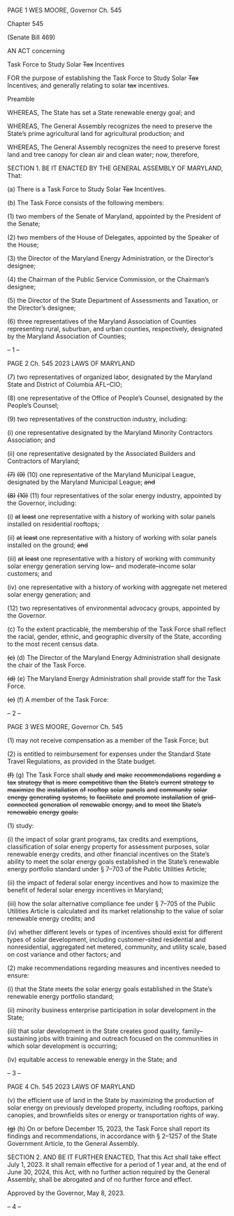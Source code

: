 PAGE 1
WES MOORE, Governor Ch. 545

Chapter 545

(Senate Bill 469)

AN ACT concerning

Task Force to Study Solar ~~Tax~~ Incentives

FOR the purpose of establishing the Task Force to Study Solar ~~Tax~~ Incentives; and
generally relating to solar ~~tax~~ incentives.

Preamble

WHEREAS, The State has set a State renewable energy goal; and

WHEREAS, The General Assembly recognizes the need to preserve the State’s prime
agricultural land for agricultural production; and

WHEREAS, The General Assembly recognizes the need to preserve forest land and
tree canopy for clean air and clean water; now, therefore,

SECTION 1. BE IT ENACTED BY THE GENERAL ASSEMBLY OF MARYLAND,
That:

(a) There is a Task Force to Study Solar ~~Tax~~ Incentives.

(b) The Task Force consists of the following members:

(1) two members of the Senate of Maryland, appointed by the President of
the Senate;

(2) two members of the House of Delegates, appointed by the Speaker of
the House;

(3) the Director of the Maryland Energy Administration, or the Director’s
designee;

(4) the Chairman of the Public Service Commission, or the Chairman’s
designee;

(5) the Director of the State Department of Assessments and Taxation, or
the Director’s designee;

(6) three representatives of the Maryland Association of Counties
representing rural, suburban, and urban counties, respectively, designated by the
Maryland Association of Counties;

– 1 –

PAGE 2
Ch. 545 2023 LAWS OF MARYLAND

(7) two representatives of organized labor, designated by the Maryland
State and District of Columbia AFL–CIO;

(8) one representative of the Office of People’s Counsel, designated by the
People’s Counsel;

(9) two representatives of the construction industry, including:

(i) one representative designated by the Maryland Minority
Contractors Association; and

(ii) one representative designated by the Associated Builders and
Contractors of Maryland;

~~(7)~~ ~~(9)~~ (10) one representative of the Maryland Municipal League,
designated by the Maryland Municipal League; ~~and~~

~~(8)~~ ~~(10)~~ (11) four representatives of the solar energy industry, appointed by
the Governor, including:

(i) ~~at~~ ~~least~~ one representative with a history of working with solar
panels installed on residential rooftops;

(ii) ~~at~~ ~~least~~ one representative with a history of working with solar
panels installed on the ground; ~~and~~

(iii) ~~at~~ ~~least~~ one representative with a history of working with
community solar energy generation serving low– and moderate–income solar customers;
and

(iv) one representative with a history of working with aggregate net
metered solar energy generation; and

(12) two representatives of environmental advocacy groups, appointed by the
Governor.

(c) To the extent practicable, the membership of the Task Force shall reflect the
racial, gender, ethnic, and geographic diversity of the State, according to the most recent
census data.

~~(c)~~ (d) The Director of the Maryland Energy Administration shall designate the chair
of the Task Force.

~~(d)~~ (e) The Maryland Energy Administration shall provide staff for the Task Force.

~~(e)~~ (f) A member of the Task Force:

– 2 –

PAGE 3
WES MOORE, Governor Ch. 545

(1) may not receive compensation as a member of the Task Force; but

(2) is entitled to reimbursement for expenses under the Standard State
Travel Regulations, as provided in the State budget.

~~(f)~~ (g) The Task Force shall ~~study~~ ~~and~~ ~~make~~ ~~recommendations~~ ~~regarding~~ ~~a~~ ~~tax~~
~~strategy~~ ~~that~~ ~~is~~ ~~more~~ ~~competitive~~ ~~than~~ ~~the~~ ~~State’s~~ ~~current~~ ~~strategy~~ ~~to~~ ~~maximize~~ ~~the~~
~~installation~~ ~~of~~ ~~rooftop~~ ~~solar~~ ~~panels~~ ~~and~~ ~~community~~ ~~solar~~ ~~energy~~ ~~generating~~ ~~systems,~~ ~~to~~
~~facilitate~~ ~~and~~ ~~promote~~ ~~installation~~ ~~of~~ ~~grid–connected~~ ~~generation~~ ~~of~~ ~~renewable~~ ~~energy,~~ ~~and~~
~~to~~ ~~meet~~ ~~the~~ ~~State’s~~ ~~renewable~~ ~~energy~~ ~~goals:~~

(1) study:

(i) the impact of solar grant programs, tax credits and exemptions,
classification of solar energy property for assessment purposes, solar renewable energy
credits, and other financial incentives on the State’s ability to meet the solar energy goals
established in the State’s renewable energy portfolio standard under § 7–703 of the Public
Utilities Article;

(ii) the impact of federal solar energy incentives and how to maximize
the benefit of federal solar energy incentives in Maryland;

(iii) how the solar alternative compliance fee under § 7–705 of the
Public Utilities Article is calculated and its market relationship to the value of solar
renewable energy credits; and

(iv) whether different levels or types of incentives should exist for
different types of solar development, including customer–sited residential and
nonresidential, aggregated net metered, community, and utility scale, based on cost variance
and other factors; and

(2) make recommendations regarding measures and incentives needed to
ensure:

(i) that the State meets the solar energy goals established in the
State’s renewable energy portfolio standard;

(ii) minority business enterprise participation in solar development
in the State;

(iii) that solar development in the State creates good quality,
family–sustaining jobs with training and outreach focused on the communities in which
solar development is occurring;

(iv) equitable access to renewable energy in the State; and

– 3 –

PAGE 4
Ch. 545 2023 LAWS OF MARYLAND

(v) the efficient use of land in the State by maximizing the production
of solar energy on previously developed property, including rooftops, parking canopies, and
brownfields sites or energy or transportation rights of way.

~~(g)~~ (h) On or before December 15, 2023, the Task Force shall report its findings and
recommendations, in accordance with § 2–1257 of the State Government Article, to the
General Assembly.

SECTION 2. AND BE IT FURTHER ENACTED, That this Act shall take effect July
1, 2023. It shall remain effective for a period of 1 year and, at the end of June 30, 2024, this
Act, with no further action required by the General Assembly, shall be abrogated and of no
further force and effect.

Approved by the Governor, May 8, 2023.

– 4 –